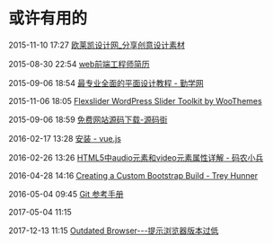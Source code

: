 # 或许有用的

2015-11-10 17:27 [欧莱凯设计网_分享创意设计素材](http://www.2008php.com/)

2015-08-30 22:54 [web前端工程师简历](http://www.flqin.com/)

2015-09-06 18:54 [最专业全面的平面设计教程 - 勤学网](http://www.plmqw.com/?sysref=5ysj)

2015-11-06 18:05 [Flexslider WordPress Slider Toolkit by WooThemes](http://www.woothemes.com/flexslider/)

2015-09-06 18:59 [免费网站源码下载-源码街](http://www.codejie.net/)

2016-02-17 13:28 [安装 - vue.js](http://cn.vuejs.org/guide/installation.html)

2016-02-26 13:26 [HTML5中audio元素和video元素属性详解 - 码农小兵](http://www.devdo.net/html5-audio-video-attributes.html)

2016-04-28 14:16 [Creating a Custom Bootstrap Build - Trey Hunner](http://treyhunner.com/2015/02/creating-a-custom-bootstrap-build/)

2016-05-04 09:45 [Git 参考手册](http://gitref.org/zh/creating/)

2017-05-04 11:15 [](http://static.blog.csdn.net/images/category_icon.jpg)

2017-12-13 11:15 [Outdated Browser---提示浏览器版本过低](http://outdatedbrowser.com/zh-cn)




